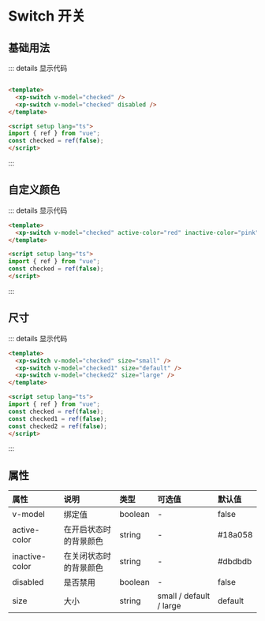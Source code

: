 # Switch 开关

## 基础用法


<div class="example">
<switchDemo1 />
</div>


::: details 显示代码

```html

<template>
  <xp-switch v-model="checked" />
  <xp-switch v-model="checked" disabled />
</template>

<script setup lang="ts">
import { ref } from "vue";
const checked = ref(false);
</script>
```
:::

## 自定义颜色

<div class="example">
<switchDemo2 />
</div>


::: details 显示代码

```html
<template>
  <xp-switch v-model="checked" active-color="red" inactive-color="pink"></xp-switch>
</template>

<script setup lang="ts">
import { ref } from "vue";
const checked = ref(false);
</script>
```
:::

## 尺寸

<div class="example">
<switchDemo3 />
</div>


::: details 显示代码

```html
<template>
  <xp-switch v-model="checked" size="small" />
  <xp-switch v-model="checked1" size="default" />
  <xp-switch v-model="checked2" size="large" />
</template>

<script setup lang="ts">
import { ref } from "vue";
const checked = ref(false);
const checked1 = ref(false);
const checked2 = ref(false);
</script>
```
:::

## 属性

| 属性           | 说明                   | 类型    | 可选值                  | 默认值  |
| :------------- | :--------------------- | :------ | :---------------------- | :------ |
| v-model        | 绑定值                 | boolean | -                       | false   |
| active-color   | 在开启状态时的背景颜色 | string  | -                       | #18a058 |
| inactive-color | 在关闭状态时的背景颜色 | string  | -                       | #dbdbdb |
| disabled       | 是否禁用               | boolean | -                       | false   |
| size           | 大小                   | string  | small / default / large | default |


<script setup lang="ts">
  import switchDemo1 from './demo/switch/switchDemo1.vue'
  import switchDemo2 from './demo/switch/switchDemo2.vue'
  import switchDemo3 from './demo/switch/switchDemo3.vue'
</script>

<style>
.example .xp-switch {
  margin-right:10px;
}
</style>